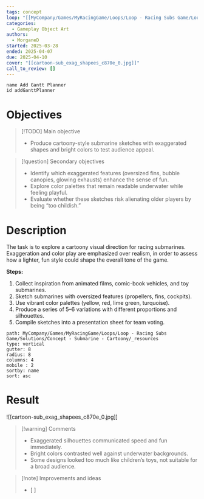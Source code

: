 ```yaml
---
tags: concept
loop: "[[MyCompany/Games/MyRacingGame/Loops/Loop - Racing Subs Game/Loop - Racing Subs Game.md]]"
categories:
  - Gameplay Object Art
authors:
  - MorganeD
started: 2025-03-28
ended: 2025-04-07
due: 2025-04-10
cover: "[[cartoon-sub_exag_shapees_c870e_0.jpg]]"
call_to_review: []
---
```


```button
name Add Gantt Planner
id addGanttPlanner
```
# Objectives

> [!TODO] Main objective
> - Produce cartoony-style submarine sketches with exaggerated shapes and bright colors to test audience appeal.

> [!question] Secondary objectives
> - Identify which exaggerated features (oversized fins, bubble canopies, glowing exhausts) enhance the sense of fun.
> - Explore color palettes that remain readable underwater while feeling playful.
> - Evaluate whether these sketches risk alienating older players by being “too childish.”

# Description

The task is to explore a cartoony visual direction for racing submarines. Exaggeration and color play are emphasized over realism, in order to assess how a lighter, fun style could shape the overall tone of the game.

**Steps:**
1. Collect inspiration from animated films, comic-book vehicles, and toy submarines.
2. Sketch submarines with oversized features (propellers, fins, cockpits).
3. Use vibrant color palettes (yellow, red, lime green, turquoise).
4. Produce a series of 5–6 variations with different proportions and silhouettes.
5. Compile sketches into a presentation sheet for team voting.

```img-gallery
path: MyCompany/Games/MyRacingGame/Loops/Loop - Racing Subs Game/Solutions/Concept - Submarine - Cartoony/_resources
type: vertical
gutter: 8
radius: 8
columns: 4
mobile : 2
sortby: name
sort: asc
```


# Result
![[cartoon-sub_exag_shapees_c870e_0.jpg]]

> [!warning] Comments
> - Exaggerated silhouettes communicated speed and fun immediately.
> - Bright colors contrasted well against underwater backgrounds.
> - Some designs looked too much like children’s toys, not suitable for a broad audience.

>[!note] Improvements and ideas
> - [ ] 
> 

